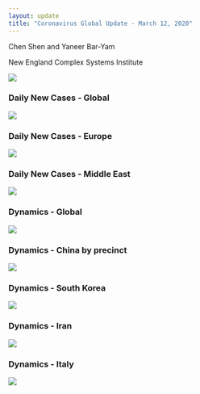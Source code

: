 ```yaml
---
layout: update
title: "Coronavirus Global Update - March 12, 2020"
---
```


Chen Shen and Yaneer Bar-Yam

New England Complex Systems Institute

![](/media/5e6b339d3dfad85882cb3e79_3_12_summary.png)

### Daily New Cases - Global

![](/media/5e6b339dd08b12d2d48d1d65_3_12_world_daily.png)

### Daily New Cases - Europe

![](/media/5e6b339d3dfad8519fcb3e78_3_12_eu_daily.png)

### Daily New Cases - Middle East

![](/media/5e6b339d127853fb4d2b4eba_3_12_me_daily.png)

### Dynamics - Global

![](/media/5e6b339d9bbe2639f4ff6f03_Global_3_12.png)

### Dynamics - China by precinct

![](/media/5e6b339d9bbe26feacff6f04_China_3_12.png)

### Dynamics - South Korea

![](/media/5e6b339e40b2ff6ac22e0b67_Sout_Korea_3_12.png)

### Dynamics - Iran

![](/media/5e6b339e127853166e2b4ebb_Iran_3_12.png)

### Dynamics - Italy

![](/media/5e6b339ed08b120e418d1dd0_Italy_3_11.png)
